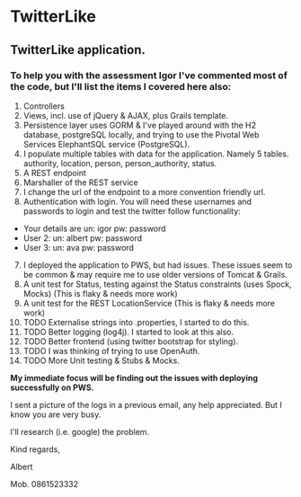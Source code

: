 # TwitterLike
## TwitterLike application.

### To help you with the assessment Igor I've commented most of the code, but I'll list the items I covered here also:

1.  Controllers
2.  Views, incl. use of jQuery & AJAX, plus Grails template.
3.  Persistence layer uses GORM & I've played around with the H2 database, postgreSQL locally, and trying to use the Pivotal Web Services ElephantSQL service (PostgreSQL).
4.  I populate multiple tables with data for the application. Namely 5 tables. authority, location, person, person_authority, status.
4.  A REST endpoint
5.  Marshaller of the REST service
6.  I change the url of the endpoint to a more convention friendly url.
6.  Authentication with login. You will need these usernames and passwords to login and test the twitter follow functionality:
  - Your details are un: igor pw: password
  - User 2: un: albert pw: password
  - User 3: un: ava pw: password
7.  I deployed the application to PWS, but had issues. These issues seem to be common & may require me to use older versions of Tomcat & Grails.
8.  A unit test for Status, testing against the Status constraints (uses Spock, Mocks) (This is flaky & needs more work)
9.  A unit test for the REST LocationService (This is flaky & needs more work)
10.  TODO Externalise strings into .properties, I started to do this.
11.  TODO Better logging (log4j). I started to look at this also.
12.  TODO Better frontend (using twitter bootstrap for styling).
13.  TODO I was thinking of trying to use OpenAuth.
14.  TODO More Unit testing & Stubs & Mocks.

**My immediate focus will be finding out the issues with deploying successfully on PWS.**

I sent a picture of the logs in a previous email, any help appreciated. But I know you are very busy.

I'll research (i.e. google) the problem.

Kind regards,

Albert

Mob. 0861523332
